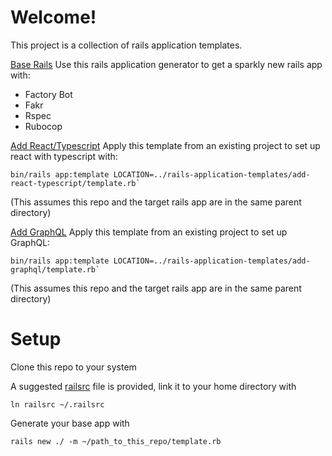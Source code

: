 # Welcome!
This project is a collection of rails application templates.

[Base Rails](base_rails/)
Use this rails application generator to get a sparkly new rails app with:
- Factory Bot
- Fakr
- Rspec
- Rubocop

[Add React/Typescript](add-react-typescript)
Apply this template from an existing project to set up react with typescript with:
```
bin/rails app:template LOCATION=../rails-application-templates/add-react-typescript/template.rb`
```
(This assumes this repo and the target rails app are in the same parent directory)

[Add GraphQL](add-graphql)
Apply this template from an existing project to set up GraphQL:
```
bin/rails app:template LOCATION=../rails-application-templates/add-graphql/template.rb`
```
(This assumes this repo and the target rails app are in the same parent directory)

# Setup
Clone this repo to your system

A suggested [railsrc](railsrc) file is provided, link it to your home directory with
```
ln railsrc ~/.railsrc
```
Generate your base app with 
```
rails new ./ -m ~/path_to_this_repo/template.rb
```
